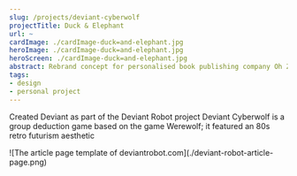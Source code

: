 ```yaml
---
slug: /projects/deviant-cyberwolf
projectTitle: Duck & Elephant
url: ~
cardImage: ./cardImage-duck=and-elephant.jpg
heroImage: ./cardImage-duck=and-elephant.jpg
heroScreen: ./cardImage-duck=and-elephant.jpg
abstract: Rebrand concept for personalised book publishing company Oh Zoe Books
tags:
- design
- personal project
---
```

Created Deviant as part of the Deviant Robot project Deviant Cyberwolf is a group deduction game based on the game Werewolf; it featured an 80s retro futurism aesthetic

<div class="left-image">
![The article page template of deviantrobot.com](./deviant-robot-article-page.png)
</div>
